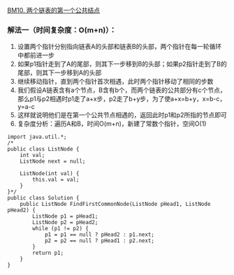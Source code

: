 [BM10. 两个链表的第一个公共结点](https://www.nowcoder.com/practice/6ab1d9a29e88450685099d45c9e31e46?tpId=295&tqId=23257&ru=%2Fpractice%2Ff95dcdafbde44b22a6d741baf71653f6&qru=%2Fta%2Fformat-top101%2Fquestion-ranking&sourceUrl=%2Fexam%2Foj)

### 解法一（时间复杂度：O(m+n)）：
1. 设置两个指针分别指向链表A的头部和链表B的头部，两个指针在每一轮循环中都前进一步
2. 如果p1指针走到了A的尾部，则其下一步移到B的头部；如果p2指针走到了B的尾部，则其下一步移到A的头部
3. 继续移动指针，直到两个指针首次相遇，此时两个指针移动了相同的步数
4. 我们假设A链表含有a个节点，B含有b个，而两个链表的公共部分有c个节点，那么p1与p2相遇时p1走了a+x步，p2走了b+y步，为了使a+x=b+y，x=b-c，y=a-c
5. 这样就说明他们是在第一个公共节点相遇的，返回此时p1和p2所指的节点即可
6. 复杂度分析：遍历A和B，时间O(m+n)，新建了常数个指针，空间O(1)
```
import java.util.*;
/*
public class ListNode {
    int val;
    ListNode next = null;

    ListNode(int val) {
        this.val = val;
    }
}*/
public class Solution {
    public ListNode FindFirstCommonNode(ListNode pHead1, ListNode pHead2) {
        ListNode p1 = pHead1;
        ListNode p2 = pHead2;
        while (p1 != p2) {
            p1 = p1 == null ? pHead2 : p1.next;
            p2 = p2 == null ? pHead1 : p2.next;
        }
        return p1;
    }
}
```
